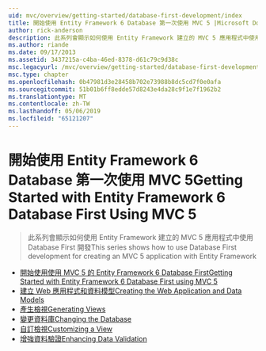 ```yaml
---
uid: mvc/overview/getting-started/database-first-development/index
title: 開始使用 Entity Framework 6 Database 第一次使用 MVC 5 |Microsoft Docs
author: rick-anderson
description: 此系列會顯示如何使用 Entity Framework 建立的 MVC 5 應用程式中使用 Database First 開發
ms.author: riande
ms.date: 09/17/2013
ms.assetid: 3437215a-c4ba-46ed-8378-d61c79c9d38c
msc.legacyurl: /mvc/overview/getting-started/database-first-development
msc.type: chapter
ms.openlocfilehash: 0b47981d3e28458b702e73988b8dc5cd7f0e0afa
ms.sourcegitcommit: 51b01b6ff8edde57d8243e4da28c9f1e7f1962b2
ms.translationtype: MT
ms.contentlocale: zh-TW
ms.lasthandoff: 05/06/2019
ms.locfileid: "65121207"
---
```

# <a name="getting-started-with-entity-framework-6-database-first-using-mvc-5"></a><span data-ttu-id="cd780-103">開始使用 Entity Framework 6 Database 第一次使用 MVC 5</span><span class="sxs-lookup"><span data-stu-id="cd780-103">Getting Started with Entity Framework 6 Database First Using MVC 5</span></span>

> <span data-ttu-id="cd780-104">此系列會顯示如何使用 Entity Framework 建立的 MVC 5 應用程式中使用 Database First 開發</span><span class="sxs-lookup"><span data-stu-id="cd780-104">This series shows how to use Database First development for creating an MVC 5 application with Entity Framework</span></span>

- [<span data-ttu-id="cd780-105">開始使用使用 MVC 5 的 Entity Framework 6 Database First</span><span class="sxs-lookup"><span data-stu-id="cd780-105">Getting Started with Entity Framework 6 Database First using MVC 5</span></span>](setting-up-database.md)
- [<span data-ttu-id="cd780-106">建立 Web 應用程式和資料模型</span><span class="sxs-lookup"><span data-stu-id="cd780-106">Creating the Web Application and Data Models</span></span>](creating-the-web-application.md)
- [<span data-ttu-id="cd780-107">產生檢視</span><span class="sxs-lookup"><span data-stu-id="cd780-107">Generating Views</span></span>](generating-views.md)
- [<span data-ttu-id="cd780-108">變更資料庫</span><span class="sxs-lookup"><span data-stu-id="cd780-108">Changing the Database</span></span>](changing-the-database.md)
- [<span data-ttu-id="cd780-109">自訂檢視</span><span class="sxs-lookup"><span data-stu-id="cd780-109">Customizing a View</span></span>](customizing-a-view.md)
- [<span data-ttu-id="cd780-110">增強資料驗證</span><span class="sxs-lookup"><span data-stu-id="cd780-110">Enhancing Data Validation</span></span>](enhancing-data-validation.md)
